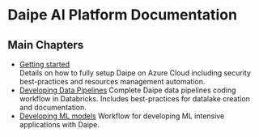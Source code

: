 # Daipe AI Platform Documentation

## Main Chapters

* [Getting started](getting-started/index.md)  
Details on how to fully setup Daipe on Azure Cloud including security best-practices and resources management automation.
* [Developing Data Pipelines](data-pipelines-workflow/index.md)
Complete Daipe data pipelines coding workflow in Databricks. Includes best-practices for datalake creation and documentation. 
* [Developing ML models](ml-workflow/index.md)
Workflow for developing ML intensive applications with Daipe. 